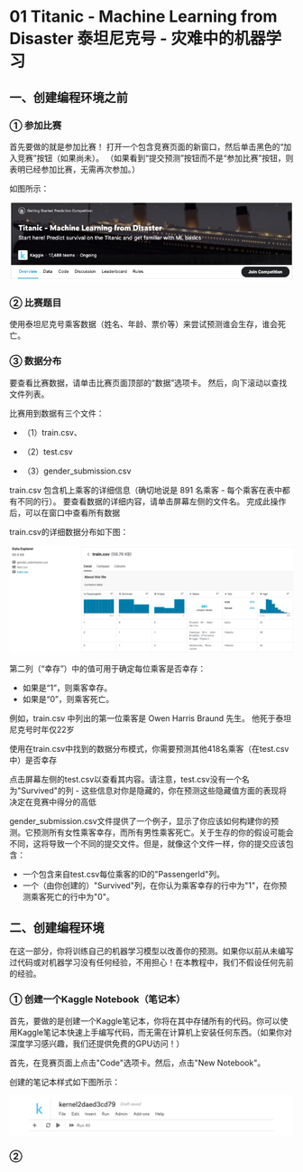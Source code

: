 # 01 Titanic - Machine Learning from Disaster  泰坦尼克号 - 灾难中的机器学习

## 一、创建编程环境之前

### ① 参加比赛

首先要做的就是参加比赛！ 打开一个包含竞赛页面的新窗口，然后单击黑色的“加入竞赛”按钮（如果尚未）。 （如果看到“提交预测”按钮而不是“参加比赛”按钮，则表明已经参加比赛，无需再次参加。）

如图所示：

![Alt text](07cskyU.png)

### ② 比赛题目

使用泰坦尼克号乘客数据（姓名、年龄、票价等）来尝试预测谁会生存，谁会死亡。

### ③ 数据分布

要查看比赛数据，请单击比赛页面顶部的“数据”选项卡。 然后，向下滚动以查找文件列表。

比赛用到数据有三个文件：

- （1）train.csv、

- （2）test.csv 

- （3）gender_submission.csv

train.csv 包含机上乘客的详细信息（确切地说是 891 名乘客 - 每个乘客在表中都有不同的行）。 要查看数据的详细内容，请单击屏幕左侧的文件名。 完成此操作后，可以在窗口中查看所有数据

train.csv的详细数据分布如下图：

![Alt text](cYsdt0n.png)

第二列（“幸存”）中的值可用于确定每位乘客是否幸存：

- 如果是“1”，则乘客幸存。
- 如果是“0”，则乘客死亡。

例如，train.csv 中列出的第一位乘客是 Owen Harris Braund 先生。 他死于泰坦尼克号时年仅22岁

使用在train.csv中找到的数据分布模式，你需要预测其他418名乘客（在test.csv中）是否幸存

点击屏幕左侧的test.csv以查看其内容。请注意，test.csv没有一个名为"Survived"的列 - 这些信息对你是隐藏的，你在预测这些隐藏值方面的表现将决定在竞赛中得分的高低

gender_submission.csv文件提供了一个例子，显示了你应该如何构建你的预测。它预测所有女性乘客幸存，而所有男性乘客死亡。关于生存的你的假设可能会不同，这将导致一个不同的提交文件。但是，就像这个文件一样，你的提交应该包含：

- 一个包含来自test.csv每位乘客的ID的"PassengerId"列。
- 一个（由你创建的）"Survived"列，在你认为乘客幸存的行中为"1"，在你预测乘客死亡的行中为"0"。

## 二、创建编程环境

在这一部分，你将训练自己的机器学习模型以改善你的预测。如果你以前从未编写过代码或对机器学习没有任何经验，不用担心！在本教程中，我们不假设任何先前的经验。

### ① 创建一个Kaggle Notebook（笔记本）
首先，要做的是创建一个Kaggle笔记本，你将在其中存储所有的代码。你可以使用Kaggle笔记本快速上手编写代码，而无需在计算机上安装任何东西。（如果你对深度学习感兴趣，我们还提供免费的GPU访问！）

首先，在竞赛页面上点击"Code"选项卡。然后，点击"New Notebook"。

创建的笔记本样式如下图所示：

![Alt text](64ZFT1L.png)

### ② 